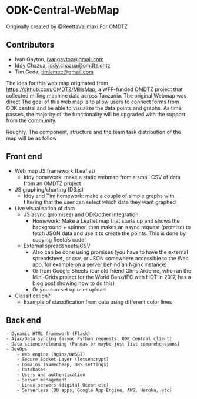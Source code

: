 # ODK-Central-WebMap 

Originally created by @ReettaValimaki For OMDTZ

## Contributors

- Ivan Gayton,  ivangayton@gmail.com
- Iddy Chazua, iddy.chazua@omdtz.or.tz
- Tim Geda, timlamec@gmail.com


The idea for this web map originated from https://github.com/OMDTZ/MillsMap, a WFP-funded OMDTZ project that collected milling machine data across Tanzania.
The original Webmap was direct
The goal of this web map is to allow users to connect forms from ODK central and be able to visualize the data points and graphs.
As time passes, the majority of the functionality will be upgraded with the support from the community. 

Roughly, The component, structure and the team task distribution of the map will be as follow

## Front end
- Web map JS framework (Leaflet)
    - Iddy homework: make a static webmap from a small CSV of data from an OMDTZ project 
- JS graphing/charting (D3.js)
    - Iddy and Tim homework: make a couple of simple graphs with filtering that the user can select which data they want graphed
- Live visualisation of data 
    - JS async (promises) and ODK/other integration
        - Homework: Make a Leaflet map that starts up and shows the background + spinner, then makes an async request (promise) to fetch JSON data and use it to create the points. This is done by copying Reeta’s code!
    - External spreadsheets/CSV
        - Also can be done using promises (you have to have the external spreadsheet, or csv, or JSON somewhere accessible to the Web app, for example on a server behind an Nginx instance)
        - Or from Google Sheets (our old friend Chris Arderne, who ran the Mini-Grids project for the World Bank/IFC with HOT in 2017, has a blog post showing how to do this)
        - Or you can set up user upload
- Classification?
    - Example of classification from data using different color lines

## Back end
    - Dynamic HTML framework (Flask)
    - Ajax/Data syncing (async Python requests, ODK Central client)
    - Data science/cleaning (Pandas or maybe just list comprehensions)
    - DevOps
        - Web engine (Nginx/UWSGI)
        - Secure Socket Layer (letsencrypt)
        - Domains (Namecheap, DNS settings)
        - Databases
        - Users and authentication
        - Server management
        - Linux servers (digital Ocean etc)
        - Serverless (DO apps, Google App Engine, AWS, Heroku, etc)

